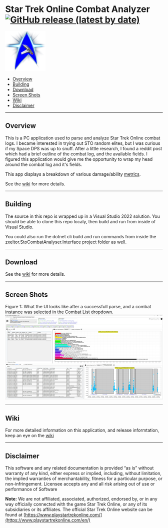 # Star Trek Online Combat Analyzer [![GitHub release (latest by date)](https://img.shields.io/github/v/release/zxeltor/STOCombatAnalyzer)](https://github.com/zxeltor/STOCombatAnalyzer/releases/latest)

![The main tab](zxeltor.StoCombat.Analyser/Images/sto-analyzer-128.png)

* [Overview](#overview)
* [Building](#building)
* [Download](#download)
* [Screen Shots](#screen-shots)
* [Wiki](#wiki)
* [Disclaimer](#disclaimer)

---
## Overview
This is a PC application used to parse and analyze Star Trek Online combat logs. I became interested in trying out STO random elites, but I was curious if my Space DPS was up to snuff. After a little research, I found a reddit post which had a brief outline of the combat log, and the available fields. I figured this application would give me the opportunity to wrap my head around the combat log and it's fields.

This app displays a breakdown of various damage/ability [metrics](https://github.com/zxeltor/STOCombatAnalyzer/wiki/Player-Metrics).

See the [wiki](https://github.com/zxeltor/STOCombatAnalyzer/wiki) for more details.

---
## Building
The source in this repo is wrapped up in a Visual Studio 2022 solution. You should be able to clone this repo localy, then build and run from inside of Visual Studio.

You could also run the dotnet cli build and run commands from inside the zxeltor.StoCombatAnalyser.Interface project folder as well.

---

## Download
See the [wiki](https://github.com/zxeltor/STOCombatAnalyzer/wiki#installer) for more details.

---

## Screen Shots
Figure 1: What the UI looks like after a successfull parse, and a combat instance was selected in the Combat List dropdown.
![The main tab](https://github.com/zxeltor/STOCombatAnalyzer/blob/master/zxeltor.StoCombat.Analyser/Images/StoCombatAnalyzerScreenShot.jpg)

---

## Wiki
For more detailed information on this application, and release informtation, keep an eye on the [wiki](https://github.com/zxeltor/STOCombatAnalyzer/wiki)

---

## Disclaimer
This software and any related documentation is provided “as is” without warranty of any kind, either express or implied, including, without limitation, the implied warranties of merchantability, fitness for a particular purpose, or non-infringement. Licensee accepts any and all risk arising out of use or performance of Software

**Note:** We are not affiliated, associated, authorized, endorsed by, or in any way officially connected with the game Star Trek Online, or any of its subsidiaries or its affiliates. The official Star Trek Online website can be found at [https://www.playstartrekonline.com/](https://www.playstartrekonline.com/en/)
